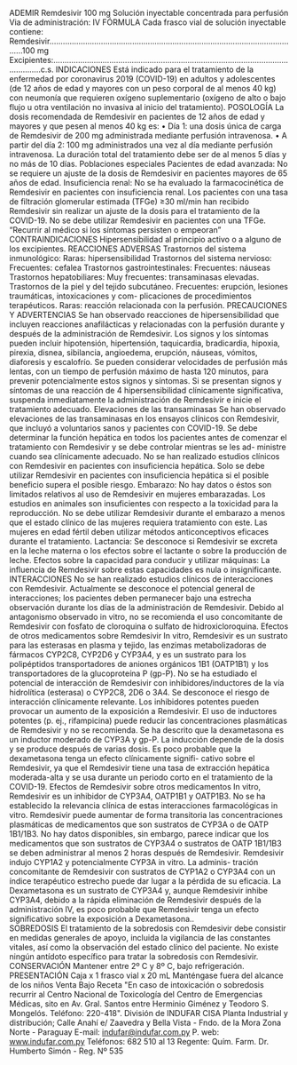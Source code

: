 ADEMIR
Remdesivir  100  mg
Solución  inyectable  concentrada  para  perfusión
Via  de  administración:  IV
FÓRMULA
Cada  frasco  vial  de  solución  inyectable  contiene:
Remdesivir.................................................................................................................100 mg
Excipientes:.......................................................................................................................c.s.
INDICACIONES
Está  indicado  para  el  tratamiento  de  la  enfermedad  por  coronavirus  2019  (COVID-19) 
en  adultos  y  adolescentes  (de  12  años  de  edad  y  mayores  con  un  peso  corporal  de 
al  menos  40  kg)  con  neumonía  que  requieren  oxígeno  suplementario  (oxígeno  de  alto 
o  bajo  flujo  u  otra  ventilación  no  invasiva  al  inicio  del  tratamiento).
POSOLOGÍA
La  dosis  recomendada  de  Remdesivir  en  pacientes  de  12  años  de  edad  y  mayores 
y  que  pesen  al  menos  40  kg  es:
•  Día  1:  una  dosis  única  de  carga  de  Remdesivir  de  200  mg  administrada  mediante 
perfusión  intravenosa. 
• A partir del día 2: 100 mg administrados una vez al día mediante perfusión intravenosa. 
La  duración  total  del  tratamiento  debe  ser  de  al  menos  5  días  y  no  más  de  10  días. 
Poblaciones  especiales 
Pacientes  de  edad  avanzada:  No  se  requiere  un  ajuste  de  la  dosis  de  Remdesivir  en 
pacientes  mayores  de  65  años  de  edad.
Insuficiencia  renal:  No  se  ha  evaluado  la  farmacocinética  de  Remdesivir  en  pacientes 
con  insuficiencia  renal.  Los  pacientes  con  una  tasa  de  filtración  glomerular  estimada 
(TFGe)  ≥30  ml/min  han  recibido  Remdesivir  sin  realizar  un  ajuste  de  la  dosis  para  el 
tratamiento de la COVID-19. No se debe utilizar Remdesivir en pacientes con una TFGe.
“Recurrir  al  médico  si  los  síntomas  persisten  o  empeoran”
CONTRAINDICACIONES
Hipersensibilidad  al  principio  activo  o  a  alguno  de  los  excipientes.
REACCIONES  ADVERSAS
Trastornos  del  sistema  inmunológico:  Raras:  hipersensibilidad 
Trastornos  del  sistema  nervioso:  Frecuentes:  cefalea 
Trastornos  gastrointestinales:  Frecuentes:  náuseas 
Trastornos hepatobiliares: Muy frecuentes: transaminasas elevadas. Trastornos de la piel 
y del tejido subcutáneo. Frecuentes: erupción, lesiones traumáticas, intoxicaciones y com-
plicaciones de procedimientos terapéuticos. Raras: reacción relacionada con la perfusión.
PRECAUCIONES  Y  ADVERTENCIAS
Se han observado reacciones de hipersensibilidad que incluyen reacciones anafilácticas 
y relacionadas con la perfusión durante y después de la administración de Remdesivir. 
Los signos y los síntomas pueden incluir hipotensión, hipertensión, taquicardia, bradicardia, 
hipoxia, pirexia, disnea, sibilancia, angioedema, erupción, náuseas, vómitos, diaforesis y 
escalofrío.  Se  pueden  considerar  velocidades  de  perfusión  más  lentas,  con  un  tiempo 
de  perfusión  máximo  de  hasta  120  minutos,  para  prevenir  potencialmente  estos  signos 
y  síntomas.  Si  se  presentan  signos  y  síntomas  de  una  reacción  de  4  hipersensibilidad 
clínicamente  significativa,  suspenda  inmediatamente  la  administración  de  Remdesivir 
e  inicie  el  tratamiento  adecuado.
Elevaciones de las transaminasas Se han observado elevaciones de las transaminasas 
en  los  ensayos  clínicos  con  Remdesivir,  que  incluyó  a  voluntarios  sanos  y  pacientes 
con  COVID-19.  Se  debe  determinar  la  función  hepática  en  todos  los  pacientes  antes 
de  comenzar  el  tratamiento  con  Remdesivir  y  se  debe  controlar  mientras  se  les  ad-
ministre  cuando  sea  clínicamente  adecuado.  No  se  han  realizado  estudios  clínicos  con 
Remdesivir  en  pacientes  con  insuficiencia  hepática.  Solo  se  debe  utilizar  Remdesivir 
en  pacientes  con  insuficiencia  hepática  si  el  posible  beneficio  supera  el  posible  riesgo.
Embarazo:  No  hay  datos  o  éstos  son  limitados  relativos  al  uso  de  Remdesivir  en 
mujeres  embarazadas.  Los  estudios  en  animales  son  insuficientes  con  respecto  a  la 
toxicidad  para  la  reproducción.  No  se  debe  utilizar  Remdesivir  durante  el  embarazo  a 
menos que el estado clínico de las mujeres requiera tratamiento con este. Las mujeres 
en  edad  fértil  deben  utilizar  métodos  anticonceptivos  eficaces  durante  el  tratamiento. 
Lactancia:  Se  desconoce  si  Remdesivir  se  excreta  en  la  leche  materna  o  los  efectos 
sobre  el  lactante  o  sobre  la  producción  de  leche.
Efectos  sobre  la  capacidad  para  conducir  y  utilizar  máquinas:  La  influencia  de 
Remdesivir  sobre  estas  capacidades  es  nula  o  insignificante. 
INTERACCIONES
No se han realizado estudios clínicos de interacciones con Remdesivir. Actualmente se 
desconoce  el  potencial  general  de  interacciones;  los  pacientes  deben  permanecer  bajo 
una estrecha observación durante los días de la administración de Remdesivir. Debido al 
antagonismo observado in vitro, no se recomienda el uso concomitante de Remdesivir con 
fosfato de cloroquina o sulfato de hidroxicloroquina.
Efectos de otros medicamentos sobre Remdesivir In vitro, Remdesivir es un sustrato para las 
esterasas en plasma y tejido, las enzimas metabolizadoras de fármacos CYP2C8, CYP2D6 
y CYP3A4, y es un sustrato para los polipéptidos transportadores de aniones orgánicos 1B1 
(OATP1B1) y los transportadores de la glucoproteína P (gp-P). No se ha estudiado el potencial 
de interacción de Remdesivir con inhibidores/inductores de la vía hidrolítica (esterasa) o 
CYP2C8, 2D6 o 3A4. Se desconoce el riesgo de interacción clínicamente relevante. Los 
inhibidores potentes pueden provocar un aumento de la exposición a Remdesivir. El uso 
de inductores potentes (p. ej., rifampicina) puede reducir las concentraciones plasmáticas 
de Remdesivir y no se recomienda. Se ha descrito que la dexametasona es un inductor 
moderado de CYP3A y gp-P. La inducción depende de la dosis y se produce después de 
varias dosis. Es poco probable que la dexametasona tenga un efecto clínicamente signifi-
cativo sobre el Remdesivir, ya que el Remdesivir tiene una tasa de extracción hepática 
moderada-alta y se usa durante un periodo corto en el tratamiento de la COVID-19. Efectos 
de Remdesivir sobre otros medicamentos In vitro, Remdesivir es un inhibidor de CYP3A4, 
OATP1B1 y OATP1B3. No se ha establecido la relevancia clínica de estas interacciones 
farmacológicas in vitro. Remdesivir puede aumentar de forma transitoria las concentraciones 
plasmáticas de medicamentos que son sustratos de CYP3A o de OATP 1B1/1B3. No hay 
datos disponibles, sin embargo, parece indicar que los medicamentos que son sustratos 
de CYP3A4 o sustratos de OATP 1B1/1B3 se deben administrar al menos 2 horas después 
de Remdesivir. Remdesivir indujo CYP1A2 y potencialmente CYP3A in vitro. La adminis-
tración concomitante de Remdesivir con sustratos de CYP1A2 o CYP3A4 con un índice 
terapéutico estrecho puede dar lugar a la pérdida de su eficacia. La Dexametasona es un 
sustrato de CYP3A4 y, aunque Remdesivir inhibe CYP3A4, debido a la rápida eliminación 
de Remdesivir después de la administración IV, es poco probable que Remdesivir tenga 
un efecto significativo sobre la exposición a Dexametasona..  
SOBREDOSIS 
El tratamiento de la sobredosis con Remdesivir debe consistir en medidas generales de apoyo, 
incluida la vigilancia de las constantes vitales, así como la observación del estado clínico del 
paciente. No existe ningún antídoto específico para tratar la sobredosis con Remdesivir.
CONSERVACIÓN
Mantener entre  2º C y 8º C, bajo refrigeración. 
PRESENTACIÓN
Caja  x  1  frasco  vial  x  20  mL
Manténgase  fuera  del  alcance  de  los  niños
Venta  Bajo  Receta
"En  caso  de  intoxicación  o  sobredosis  recurrir  al  Centro  Nacional  de 
Toxicología del Centro de Emergencias Médicas, sito en Av. Gral. Santos 
entre  Herminio  Giménez  y  Teodoro  S.  Mongelós.  Teléfono:  220-418".
División de INDUFAR CISA
Planta Industrial y distribución;
Calle Anahí e/ Zaavedra y 
Bella Vista - Fndo. de la Mora
Zona Norte - Paraguay
E-mail: indufar@indufar.com.py
P. web: www.indufar.com.py
Teléfonos: 682 510 al 13 
Regente: Quím. Farm.
Dr. Humberto Simón - Reg. Nº 535